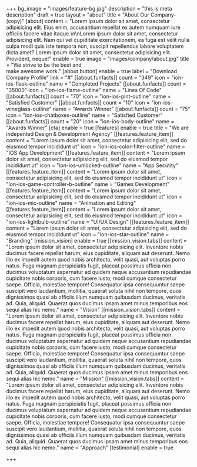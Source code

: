 +++
bg_image = "images/feature-bg.jpg"
description = "this is meta description"
draft = true
layout = "about"
title = "About Our Company-(copy)"
[about]
content = "Lorem ipsum dolor sit amet, consectetur adipisicing elit. Eius enim, accusantium repellat ex autem numquam iure officiis facere vitae itaque.\n\nLorem ipsum dolor sit amet, consectetur adipisicing elit. Nam qui vel cupiditate exercitationem, ea fuga est velit nulla culpa modi quis iste tempora non, suscipit repellendus labore voluptatem dicta amet? Lorem ipsum dolor sit amet, consectetur adipisicing elit. Provident, neque!"
enable = true
image = "images/company/about.jpg"
title = "We strive to be the best and <br> make awesome work."
[about.button]
enable = true
label = "Download Company Profile"
link = "#"
[[about.funfacts]]
count = "349"
icon = "ion-ios-flask-outline"
name = "Completed Projects"
[[about.funfacts]]
count = "35000"
icon = "ion-ios-flame-outline"
name = "Lines Of Code"
[[about.funfacts]]
count = "70"
icon = "ion-ios-pint-outline"
name = "Satisfied Customer"
[[about.funfacts]]
count = "10"
icon = "ion-ios-wineglass-outline"
name = "Awards Winner"
[[about.funfacts]]
count = "75"
icon = "ion-ios-chatboxes-outline"
name = "Satisfied Customer"
[[about.funfacts]]
count = "20"
icon = "ion-ios-body-outline"
name = "Awards Winner"
[cta]
enable = true
[features]
enable = true
title = "We are indepented Design & Development Agency"
[[features.feature_item]]
content = "Lorem ipsum dolor sit amet, consectetur adipisicing elit, sed do eiusmod tempor incididunt ut"
icon = "ion-ios-color-filter-outline"
name = "IOS App Development"
[[features.feature_item]]
content = "Lorem ipsum dolor sit amet, consectetur adipisicing elit, sed do eiusmod tempor incididunt ut"
icon = "ion-ios-unlocked-outline"
name = "App Secutity"
[[features.feature_item]]
content = "Lorem ipsum dolor sit amet, consectetur adipisicing elit, sed do eiusmod tempor incididunt ut"
icon = "ion-ios-game-controller-b-outline"
name = "Games Development"
[[features.feature_item]]
content = "Lorem ipsum dolor sit amet, consectetur adipisicing elit, sed do eiusmod tempor incididunt ut"
icon = "ion-ios-mic-outline"
name = "Animation and Editing"
[[features.feature_item]]
content = "Lorem ipsum dolor sit amet, consectetur adipisicing elit, sed do eiusmod tempor incididunt ut"
icon = "ion-ios-lightbulb-outline"
name = "UI/UX Design"
[[features.feature_item]]
content = "Lorem ipsum dolor sit amet, consectetur adipisicing elit, sed do eiusmod tempor incididunt ut"
icon = "ion-ios-star-outline"
name = "Branding"
[mission_vision]
enable = true
[[mission_vision.tabs]]
content = "Lorem ipsum dolor sit amet, consectetur adipisicing elit. Inventore nobis ducimus facere repellat harum, eius cupiditate, aliquam aut deserunt. Nemo illo ex impedit autem quod nobis architecto, velit quasi, aut voluptas porro natus. Fuga magnam perspiciatis fugit, placeat possimus officia non ducimus voluptatum aspernatur ad quidem neque accusantium repudiandae cupiditate nobis corporis, cum facere iusto, modi cumque consectetur saepe. Officia, molestiae tempore! Consequatur ipsa consequuntur saepe suscipit vero laudantium, mollitia, quaerat soluta nihil non tempore, quos dignissimos quasi ab officiis illum numquam quibusdam ducimus, veritatis ad. Quia, aliquid. Quaerat quos ducimus ipsam amet minus temporibus eos sequi alias hic nemo."
name = "Vision"
[[mission_vision.tabs]]
content = "Lorem ipsum dolor sit amet, consectetur adipisicing elit. Inventore nobis ducimus facere repellat harum, eius cupiditate, aliquam aut deserunt. Nemo illo ex impedit autem quod nobis architecto, velit quasi, aut voluptas porro natus. Fuga magnam perspiciatis fugit, placeat possimus officia non ducimus voluptatum aspernatur ad quidem neque accusantium repudiandae cupiditate nobis corporis, cum facere iusto, modi cumque consectetur saepe. Officia, molestiae tempore! Consequatur ipsa consequuntur saepe suscipit vero laudantium, mollitia, quaerat soluta nihil non tempore, quos dignissimos quasi ab officiis illum numquam quibusdam ducimus, veritatis ad. Quia, aliquid. Quaerat quos ducimus ipsam amet minus temporibus eos sequi alias hic nemo."
name = "Mission"
[[mission_vision.tabs]]
content = "Lorem ipsum dolor sit amet, consectetur adipisicing elit. Inventore nobis ducimus facere repellat harum, eius cupiditate, aliquam aut deserunt. Nemo illo ex impedit autem quod nobis architecto, velit quasi, aut voluptas porro natus. Fuga magnam perspiciatis fugit, placeat possimus officia non ducimus voluptatum aspernatur ad quidem neque accusantium repudiandae cupiditate nobis corporis, cum facere iusto, modi cumque consectetur saepe. Officia, molestiae tempore! Consequatur ipsa consequuntur saepe suscipit vero laudantium, mollitia, quaerat soluta nihil non tempore, quos dignissimos quasi ab officiis illum numquam quibusdam ducimus, veritatis ad. Quia, aliquid. Quaerat quos ducimus ipsam amet minus temporibus eos sequi alias hic nemo."
name = "Approach"
[testimonial]
enable = true

+++

